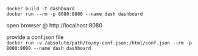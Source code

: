 ```docker build -t dashboard .```    
```docker run --rm -p 8080:8080 --name dash dashboard```   

open browser @ http://localhost:8080    

provide a conf.json file    
```docker run -v /absolute/path/to/my-conf.json:/html/conf.json --rm -p 8080:8080 --name dash dashboard```      

